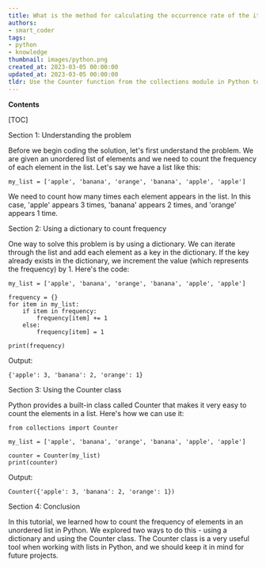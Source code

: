 ```yaml
---
title: What is the method for calculating the occurrence rate of the items in a disordered list?
authors:
- smart_coder
tags:
- python
- knowledge
thumbnail: images/python.png
created_at: 2023-03-05 00:00:00
updated_at: 2023-03-05 00:00:00
tldr: Use the Counter function from the collections module in Python to count the frequency of elements in an unordered list.
---
```


**Contents**

[TOC]

Section 1: Understanding the problem

Before we begin coding the solution, let's first understand the problem. We are given an unordered list of elements and we need to count the frequency of each element in the list. Let's say we have a list like this:

```
my_list = ['apple', 'banana', 'orange', 'banana', 'apple', 'apple']
```

We need to count how many times each element appears in the list. In this case, 'apple' appears 3 times, 'banana' appears 2 times, and 'orange' appears 1 time.

Section 2: Using a dictionary to count frequency

One way to solve this problem is by using a dictionary. We can iterate through the list and add each element as a key in the dictionary. If the key already exists in the dictionary, we increment the value (which represents the frequency) by 1. Here's the code:

```
my_list = ['apple', 'banana', 'orange', 'banana', 'apple', 'apple']

frequency = {}
for item in my_list:
    if item in frequency:
        frequency[item] += 1
    else:
        frequency[item] = 1

print(frequency)
```

Output:

```
{'apple': 3, 'banana': 2, 'orange': 1}
```

Section 3: Using the Counter class

Python provides a built-in class called Counter that makes it very easy to count the elements in a list. Here's how we can use it:

```
from collections import Counter

my_list = ['apple', 'banana', 'orange', 'banana', 'apple', 'apple']

counter = Counter(my_list)
print(counter)
```

Output:

```
Counter({'apple': 3, 'banana': 2, 'orange': 1})
```

Section 4: Conclusion

In this tutorial, we learned how to count the frequency of elements in an unordered list in Python. We explored two ways to do this - using a dictionary and using the Counter class. The Counter class is a very useful tool when working with lists in Python, and we should keep it in mind for future projects.
